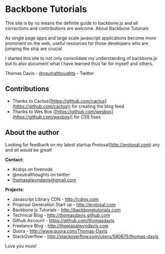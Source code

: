# Backbone Tutorials

This site is by no means the definite guide to backbone.js and all corrections and contributions are welcome.
About Backbone Tutorials

As single page apps and large scale javascript applications become more prominent on the web, useful resources for those developers who are jumping the ship are crucial

I started this site to not only consolidate my understanding of backbone.js but to also document what I have learned thus far for myself and others.

Thomas Davis - [@neutralthoughts](http://twitter.com/neutralthoughts) - Twitter

## Contributions

* Thanks to Cactus([https://github.com/cactus](https://github.com/cactus)) for creating the blog feed
* Thanks to Wes Bos ([https://github.com/wesbos](https://github.com/wesbos)) for CSS fixes

## About the author

Looking for feedback on my latest startup Protosal(http://protosal.com) any and all would be great!

**Contact:**

*   \#cdnjs on freenode
*   @neutralthoughts on twitter
*   thomasalwyndavis@gmail.com

**Projects:**

*   Javascript Library CDN - http://cdnjs.com
*   Proposal Generation Start up - http://protosal.com
*   Backbone.js Tutorials - http://backbonetutorials.com
*   Technical Blog - http://thomasdavis.github.com
*   Github Account - https://github.com/thomasdavis
*   Freelance Blog - http://thomasalwyndavis.com
*   Quora - http://www.quora.com/Thomas-Davis
*   StackOverflow - http://stackoverflow.com/users/580675/thomas-davis

Love you mum!
